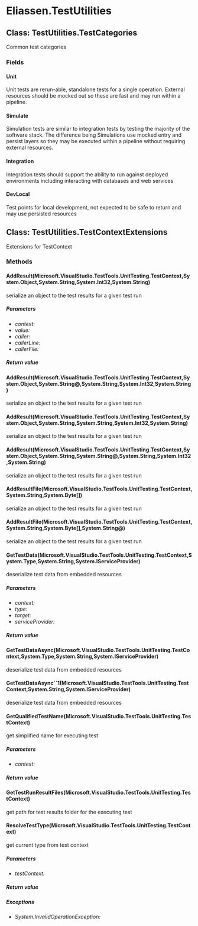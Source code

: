 ﻿# Eliassen.TestUtilities


## Class: TestUtilities.TestCategories
Common test categories
### Fields

#### Unit
Unit tests are rerun-able, standalone tests for a single operation. External resources should be mocked out so these are fast and may run within a pipeline.
#### Simulate
Simulation tests are similar to integration tests by testing the majority of the software stack. The difference being Simulations use mocked entry and persist layers so they may be executed within a pipeline without requiring external resources.
#### Integration
Integration tests should support the ability to run against deployed environments including interacting with databases and web services
#### DevLocal
Test points for local development, not expected to be safe to return and may use persisted resources

## Class: TestUtilities.TestContextExtensions
Extensions for TestContext
### Methods


#### AddResult(Microsoft.VisualStudio.TestTools.UnitTesting.TestContext,System.Object,System.String,System.Int32,System.String)
serialize an object to the test results for a given test run

##### Parameters
* *context:* 
* *value:* 
* *caller:* 
* *callerLine:* 
* *callerFile:* 




##### Return value




#### AddResult(Microsoft.VisualStudio.TestTools.UnitTesting.TestContext,System.Object,System.String@,System.String,System.Int32,System.String)
serialize an object to the test results for a given test run

#### AddResult(Microsoft.VisualStudio.TestTools.UnitTesting.TestContext,System.Object,System.String,System.String,System.Int32,System.String)
serialize an object to the test results for a given test run

#### AddResult(Microsoft.VisualStudio.TestTools.UnitTesting.TestContext,System.Object,System.String,System.String@,System.String,System.Int32,System.String)
serialize an object to the test results for a given test run

#### AddResultFile(Microsoft.VisualStudio.TestTools.UnitTesting.TestContext,System.String,System.Byte[])
serialize an object to the test results for a given test run

#### AddResultFile(Microsoft.VisualStudio.TestTools.UnitTesting.TestContext,System.String,System.Byte[],System.String@)
serialize an object to the test results for a given test run

#### GetTestData(Microsoft.VisualStudio.TestTools.UnitTesting.TestContext,System.Type,System.String,System.IServiceProvider)
deserialize test data from embedded resources

##### Parameters
* *context:* 
* *type:* 
* *target:* 
* *serviceProvider:* 




##### Return value




#### GetTestDataAsync(Microsoft.VisualStudio.TestTools.UnitTesting.TestContext,System.Type,System.String,System.IServiceProvider)
deserialize test data from embedded resources

#### GetTestDataAsync``1(Microsoft.VisualStudio.TestTools.UnitTesting.TestContext,System.String,System.IServiceProvider)
deserialize test data from embedded resources

#### GetQualifiedTestName(Microsoft.VisualStudio.TestTools.UnitTesting.TestContext)
get simplified name for executing test

##### Parameters
* *context:* 




##### Return value




#### GetTestRunResultFiles(Microsoft.VisualStudio.TestTools.UnitTesting.TestContext)
get path for test results folder for the executing test

#### ResolveTestType(Microsoft.VisualStudio.TestTools.UnitTesting.TestContext)
get current type from test context

##### Parameters
* *testContext:* 




##### Return value




##### Exceptions

* *System.InvalidOperationException:* 


